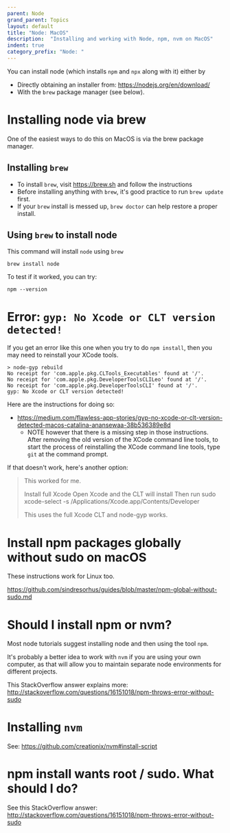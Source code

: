 ```yaml
---
parent: Node
grand_parent: Topics
layout: default
title: "Node: MacOS"
description:  "Installing and working with Node, npm, nvm on MacOS"
indent: true
category_prefix: "Node: "
---
```


You can install node (which installs `npm` and `npx` along with it) either by
* Directly obtaining an installer from: <https://nodejs.org/en/download/>
* With the `brew` package manager (see below).

# Installing node via brew

One of the easiest ways to do this on MacOS is via the brew package manager.

## Installing `brew`

* To install `brew`, visit <https://brew.sh> and follow the instructions
* Before installing anything with `brew`, it's good practice to run `brew update` first.
* If your `brew` install is messed up, `brew doctor` can help restore a proper install.

## Using `brew` to install node

This command will install `node` using `brew`

```
brew install node
```

To test if it worked, you can try:

```
npm --version
```

# Error: `gyp: No Xcode or CLT version detected!`

If you get an error like this one when you try to do `npm install`, then you may need to reinstall your XCode tools.

```
> node-gyp rebuild
No receipt for 'com.apple.pkg.CLTools_Executables' found at '/'.
No receipt for 'com.apple.pkg.DeveloperToolsCLILeo' found at '/'.
No receipt for 'com.apple.pkg.DeveloperToolsCLI' found at '/'.
gyp: No Xcode or CLT version detected!
```
Here are the instructions for doing so:

* <https://medium.com/flawless-app-stories/gyp-no-xcode-or-clt-version-detected-macos-catalina-anansewaa-38b536389e8d>
  * NOTE however that there is a missing step in those instructions.  After removing the old version of the XCode command line tools, to start the
    process of reinstalling the XCode command line tools, type `git` at the command prompt.

If that doesn't work, here's another option:

>    This worked for me.
>
>    Install full Xcode
>    Open Xcode and the CLT will install
>    Then run sudo xcode-select -s /Applications/Xcode.app/Contents/Developer
>
>    This uses the full Xcode CLT and node-gyp works.

# Install npm packages globally without sudo on macOS 

These instructions work for Linux too.

<https://github.com/sindresorhus/guides/blob/master/npm-global-without-sudo.md>

# Should I install npm or nvm?

Most node tutorials suggest installing node and then using the tool `npm`.

It's probably a better idea to work with `nvm` if you are using your own computer, as that will allow you to maintain separate node environments for
different projects.   

This StackOverflow answer explains more: <http://stackoverflow.com/questions/16151018/npm-throws-error-without-sudo>

# Installing `nvm`

See: <https://github.com/creationix/nvm#install-script>

# npm install wants root / sudo.  What should I do?

See this StackOverflow answer: <http://stackoverflow.com/questions/16151018/npm-throws-error-without-sudo>

